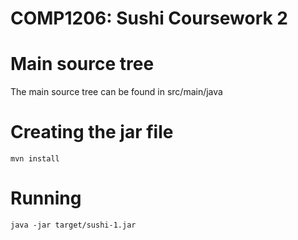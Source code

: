 # COMP1206: Sushi Coursework 2

# Main source tree
The main source tree can be found in src/main/java

# Creating the jar file
    mvn install

# Running
    java -jar target/sushi-1.jar
